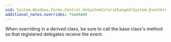```yaml
---
uid: System.Windows.Forms.Control.OnSystemColorsChanged(System.EventArgs)
additional_notes.overrides: *content
---
```


<p>When overriding <xref href="System.Windows.Forms.Control.OnSystemColorsChanged(System.EventArgs)"></xref> in a derived class, be sure to call the base class's <xref href="System.Windows.Forms.Control.OnSystemColorsChanged(System.EventArgs)"></xref> method so that registered delegates receive the event.</p>


